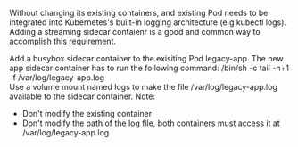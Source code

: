 Without changing its existing containers, and existing Pod needs to be integrated into Kubernetes's built-in logging architecture (e.g kubectl logs). Adding a streaming sidecar contaienr is a good and common way to accomplish this requirement. <br>

Add a busybox sidecar container to the exisiting Pod legacy-app. The new app sidecar container has to run the following command: /bin/sh -c tail -n+1 -f /var/log/legacy-app.log <br>
Use a volume mount named logs to make the file /var/log/legacy-app.log available to the sidecar container. Note:

* Don't modify the existing container
* Don't modify the path of the log file, both containers must access it at /var/log/legacy-app.log
